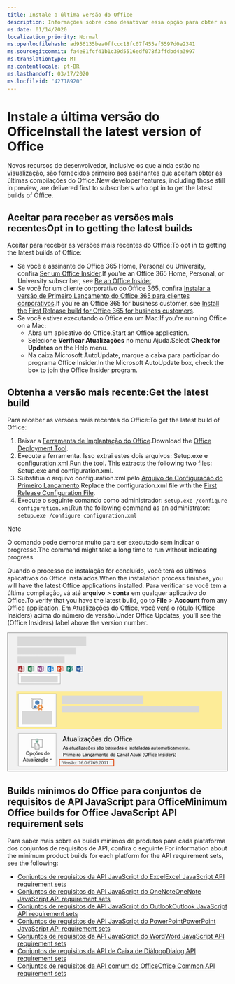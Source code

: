 ```yaml
---
title: Instale a última versão do Office
description: Informações sobre como desativar essa opção para obter as versões mais recentes do Office.
ms.date: 01/14/2020
localization_priority: Normal
ms.openlocfilehash: ad956135bea0ffccc18fc07f455af5597d0e2341
ms.sourcegitcommit: fa4e81fcf41b1c39d5516edf078f3ffdbd4a3997
ms.translationtype: MT
ms.contentlocale: pt-BR
ms.lasthandoff: 03/17/2020
ms.locfileid: "42718920"
---
```

# <a name="install-the-latest-version-of-office"></a><span data-ttu-id="da5c7-103">Instale a última versão do Office</span><span class="sxs-lookup"><span data-stu-id="da5c7-103">Install the latest version of Office</span></span>

<span data-ttu-id="da5c7-104">Novos recursos de desenvolvedor, inclusive os que ainda estão na visualização, são fornecidos primeiro aos assinantes que aceitam obter as últimas compilações do Office.</span><span class="sxs-lookup"><span data-stu-id="da5c7-104">New developer features, including those still in preview, are delivered first to subscribers who opt in to get the latest builds of Office.</span></span>

## <a name="opt-in-to-getting-the-latest-builds"></a><span data-ttu-id="da5c7-105">Aceitar para receber as versões mais recentes</span><span class="sxs-lookup"><span data-stu-id="da5c7-105">Opt in to getting the latest builds</span></span>

<span data-ttu-id="da5c7-106">Aceitar para receber as versões mais recentes do Office:</span><span class="sxs-lookup"><span data-stu-id="da5c7-106">To opt in to getting the latest builds of Office:</span></span>

- <span data-ttu-id="da5c7-107">Se você é assinante do Office 365 Home, Personal ou University, confira [Ser um Office Insider](https://products.office.com/office-insider).</span><span class="sxs-lookup"><span data-stu-id="da5c7-107">If you're an Office 365 Home, Personal, or University subscriber, see [Be an Office Insider](https://products.office.com/office-insider).</span></span>
- <span data-ttu-id="da5c7-108">Se você for um cliente corporativo do Office 365, confira [Instalar a versão de Primeiro Lançamento do Office 365 para clientes corporativos](https://support.office.com/article/Install-the-First-Release-build-for-Office-365-for-business-customers-4dd8ba40-73c0-4468-b778-c7b744d03ead).</span><span class="sxs-lookup"><span data-stu-id="da5c7-108">If you're an Office 365 for business customer, see [Install the First Release build for Office 365 for business customers](https://support.office.com/article/Install-the-First-Release-build-for-Office-365-for-business-customers-4dd8ba40-73c0-4468-b778-c7b744d03ead).</span></span>
- <span data-ttu-id="da5c7-109">Se você estiver executando o Office em um Mac:</span><span class="sxs-lookup"><span data-stu-id="da5c7-109">If you're running Office on a Mac:</span></span>
  - <span data-ttu-id="da5c7-110">Abra um aplicativo do Office.</span><span class="sxs-lookup"><span data-stu-id="da5c7-110">Start an Office application.</span></span>
  - <span data-ttu-id="da5c7-111">Selecione **Verificar Atualizações** no menu Ajuda.</span><span class="sxs-lookup"><span data-stu-id="da5c7-111">Select **Check for Updates** on the Help menu.</span></span>
  - <span data-ttu-id="da5c7-112">Na caixa Microsoft AutoUpdate, marque a caixa para participar do programa Office Insider.</span><span class="sxs-lookup"><span data-stu-id="da5c7-112">In the Microsoft AutoUpdate box, check the box to join the Office Insider program.</span></span>

## <a name="get-the-latest-build"></a><span data-ttu-id="da5c7-113">Obtenha a versão mais recente:</span><span class="sxs-lookup"><span data-stu-id="da5c7-113">Get the latest build</span></span>

<span data-ttu-id="da5c7-114">Para receber as versões mais recentes do Office:</span><span class="sxs-lookup"><span data-stu-id="da5c7-114">To get the latest build of Office:</span></span>

1. <span data-ttu-id="da5c7-115">Baixar a [Ferramenta de Implantação do Office](https://www.microsoft.com/download/details.aspx?id=49117).</span><span class="sxs-lookup"><span data-stu-id="da5c7-115">Download the [Office Deployment Tool](https://www.microsoft.com/download/details.aspx?id=49117).</span></span>
2. <span data-ttu-id="da5c7-p101">Execute a ferramenta. Isso extrai estes dois arquivos: Setup.exe e configuration.xml.</span><span class="sxs-lookup"><span data-stu-id="da5c7-p101">Run the tool. This extracts the following two files: Setup.exe and configuration.xml.</span></span>
3. <span data-ttu-id="da5c7-118">Substitua o arquivo configuration.xml pelo [Arquivo de Configuração do Primeiro Lançamento](https://raw.githubusercontent.com/OfficeDev/Office-Add-in-Commands-Samples/master/Tools/FirstReleaseConfig/configuration.xml).</span><span class="sxs-lookup"><span data-stu-id="da5c7-118">Replace the configuration.xml file with the [First Release Configuration File](https://raw.githubusercontent.com/OfficeDev/Office-Add-in-Commands-Samples/master/Tools/FirstReleaseConfig/configuration.xml).</span></span>
4. <span data-ttu-id="da5c7-119">Execute o seguinte comando como administrador: `setup.exe /configure configuration.xml`</span><span class="sxs-lookup"><span data-stu-id="da5c7-119">Run the following command as an administrator:  `setup.exe /configure configuration.xml`</span></span>

> [!NOTE]
> <span data-ttu-id="da5c7-120">O comando pode demorar muito para ser executado sem indicar o progresso.</span><span class="sxs-lookup"><span data-stu-id="da5c7-120">The command might take a long time to run without indicating progress.</span></span>

<span data-ttu-id="da5c7-121">Quando o processo de instalação for concluído, você terá os últimos aplicativos do Office instalados.</span><span class="sxs-lookup"><span data-stu-id="da5c7-121">When the installation process finishes, you will have the latest Office applications installed.</span></span> <span data-ttu-id="da5c7-122">Para verificar se você tem a última compilação, vá até **arquivo** > **conta** em qualquer aplicativo do Office.</span><span class="sxs-lookup"><span data-stu-id="da5c7-122">To verify that you have the latest build, go to **File** > **Account** from any Office application.</span></span> <span data-ttu-id="da5c7-123">Em Atualizações do Office, você verá o rótulo (Office Insiders) acima do número de versão.</span><span class="sxs-lookup"><span data-stu-id="da5c7-123">Under Office Updates, you'll see the (Office Insiders) label above the version number.</span></span>

![Uma captura de tela que mostra informações do produto com o rótulo Office Insiders](../images/office-insiders-label.png)

## <a name="minimum-office-builds-for-office-javascript-api-requirement-sets"></a><span data-ttu-id="da5c7-125">Builds mínimos do Office para conjuntos de requisitos de API JavaScript para Office</span><span class="sxs-lookup"><span data-stu-id="da5c7-125">Minimum Office builds for Office JavaScript API requirement sets</span></span>

<span data-ttu-id="da5c7-126">Para saber mais sobre os builds mínimos de produtos para cada plataforma dos conjuntos de requisitos de API, confira o seguinte:</span><span class="sxs-lookup"><span data-stu-id="da5c7-126">For information about the minimum product builds for each platform for the API requirement sets, see the following:</span></span>

- [<span data-ttu-id="da5c7-127">Conjuntos de requisitos da API JavaScript do Excel</span><span class="sxs-lookup"><span data-stu-id="da5c7-127">Excel JavaScript API requirement sets</span></span>](../reference/requirement-sets/excel-api-requirement-sets.md)
- [<span data-ttu-id="da5c7-128">Conjuntos de requisitos da API JavaScript do OneNote</span><span class="sxs-lookup"><span data-stu-id="da5c7-128">OneNote JavaScript API requirement sets</span></span>](../reference/requirement-sets/onenote-api-requirement-sets.md)
- [<span data-ttu-id="da5c7-129">Conjuntos de requisitos de API JavaScript do Outlook</span><span class="sxs-lookup"><span data-stu-id="da5c7-129">Outlook JavaScript API requirement sets</span></span>](../reference/requirement-sets/outlook-api-requirement-sets.md)
- [<span data-ttu-id="da5c7-130">Conjuntos de requisitos de API JavaScript do PowerPoint</span><span class="sxs-lookup"><span data-stu-id="da5c7-130">PowerPoint JavaScript API requirement sets</span></span>](../reference/requirement-sets/powerpoint-api-requirement-sets.md)
- [<span data-ttu-id="da5c7-131">Conjuntos de requisitos da API JavaScript do Word</span><span class="sxs-lookup"><span data-stu-id="da5c7-131">Word JavaScript API requirement sets</span></span>](../reference/requirement-sets/word-api-requirement-sets.md)
- [<span data-ttu-id="da5c7-132">Conjuntos de requisitos da API de Caixa de Diálogo</span><span class="sxs-lookup"><span data-stu-id="da5c7-132">Dialog API requirement sets</span></span>](../reference/requirement-sets/dialog-api-requirement-sets.md)
- [<span data-ttu-id="da5c7-133">Conjuntos de requisitos da API comum do Office</span><span class="sxs-lookup"><span data-stu-id="da5c7-133">Office Common API requirement sets</span></span>](../reference/requirement-sets/office-add-in-requirement-sets.md)
